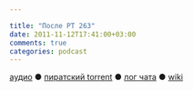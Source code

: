 ```yaml
---

title: "После РТ 263"
date: 2011-11-12T17:41:00+03:00
comments: true
categories: podcast
---
```

[аудио](http://cdn.radio-t.com/rt263post.mp3) ● [пиратский torrent](http://pirates.radio-t.com/torrents/rt263post.mp3.torrent) ● [лог чата](http://chat.radio-t.com/logs/radio-t-263.html) ● [wiki](http://wiki.radio-t.com/%D0%9F%D0%BE%D1%81%D0%BB%D0%B5_%D0%A0%D0%A2_263)<audio src="http://cdn.radio-t.com/rt263post.mp3" preload="none">
